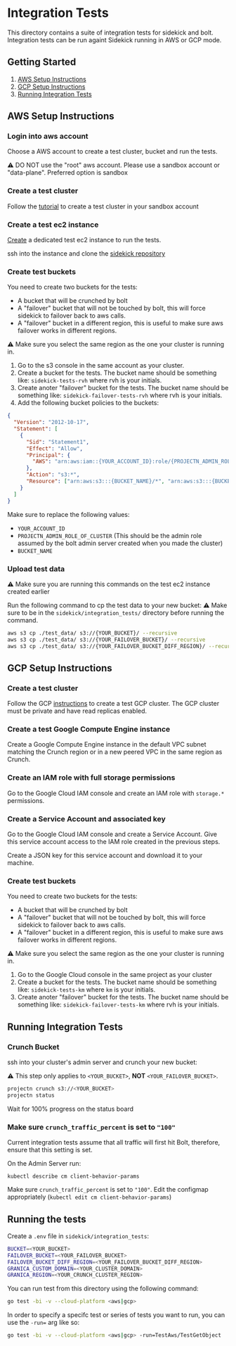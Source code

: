 # Integration Tests

This directory contains a suite of integration tests for sidekick and bolt. Integration tests can be run againt Sidekick running in AWS or GCP mode.

## Getting Started

1. [AWS Setup Instructions](#aws)
2. [GCP Setup Instructions](#gcp)
3. [Running Integration Tests](#testing)

<a name="aws"></a>

## AWS Setup Instructions

### Login into aws account

Choose a AWS account to create a test cluster, bucket and run the tests.

:warning: DO NOT use the "root" aws account. Please use a sandbox account or "data-plane". Preferred option is sandbox

### Create a test cluster

Follow the [tutorial](https://docs.google.com/document/d/1SK3gg7th5UbXQpzzhAgvms-Yq-IhHq6JRt8z_2gyoGg/edit#heading=h.bafob67q0tz0) to create a test cluster in your sandbox account

### Create a test ec2 instance

[Create](https://docs.google.com/document/d/1SK3gg7th5UbXQpzzhAgvms-Yq-IhHq6JRt8z_2gyoGg/edit#heading=h.b3g5yr5tcsus) a dedicated test ec2 instance to run the tests.

ssh into the instance and clone the [sidekick repository](https://github.com/project-n-oss/sidekick)

### Create test buckets

You need to create two buckets for the tests:

- A bucket that will be crunched by bolt
- A "failover" bucket that will not be touched by bolt, this will force sidekick to failover back to aws calls.
- A "failover" bucket in a different region, this is useful to make sure aws failover works in different regions.

:warning: Make sure you select the same region as the one your cluster is running in.

1. Go to the s3 console in the same account as your cluster.
2. Create a bucket for the tests. The bucket name should be something like: `sidekick-tests-rvh` where rvh is your initials.
3. Create anoter "failover" bucket for the tests. The bucket name should be something like: `sidekick-failover-tests-rvh` where rvh is your initials.
4. Add the following bucket policies to the buckets:

```json
{
  "Version": "2012-10-17",
  "Statement": [
    {
      "Sid": "Statement1",
      "Effect": "Allow",
      "Principal": {
        "AWS": "arn:aws:iam::{YOUR_ACCOUNT_ID}:role/{PROJECTN_ADMIN_ROLE_OF_CLUSTER}"
      },
      "Action": "s3:*",
      "Resource": ["arn:aws:s3:::{BUCKET_NAME}/*", "arn:aws:s3:::{BUCKET_NAME}"]
    }
  ]
}
```

Make sure to replace the following values:

- `YOUR_ACCOUNT_ID`
- `PROJECTN_ADMIN_ROLE_OF_CLUSTER` (This should be the admin role assumed by the bolt admin server created when you made the cluster)
- `BUCKET_NAME`

### Upload test data

:warning: Make sure you are running this commands on the test ec2 instance created earlier

Run the following command to cp the test data to your new bucket:
:warning: Make sure to be in the `sidekick/integration_tests/` directory before running the command.

```bash
aws s3 cp ./test_data/ s3://{YOUR_BUCKET}/ --recursive
aws s3 cp ./test_data/ s3://{YOUR_FAILOVER_BUCKET}/ --recursive
aws s3 cp ./test_data/ s3://{YOUR_FAILOVER_BUCKET_DIFF_REGION}/ --recursive
```

<a name="gcp"></a>

## GCP Setup Instructions

### Create a test cluster

Follow the GCP [instructions](https://granica.ai/docs/installation-guide#start-pilot) to create a test GCP cluster. The GCP cluster must be private and have read replicas enabled.

### Create a test Google Compute Engine instance

Create a Google Compute Engine instance in the default VPC subnet matching the Crunch region or in a new peered VPC in the same region as Crunch.

### Create an IAM role with full storage permissions

Go to the Google Cloud IAM console and create an IAM role with `storage.*` permissions.

### Create a Service Account and associated key

Go to the Google Cloud IAM console and create a Service Account. Give this service account access to the IAM role created in the previous steps.

Create a JSON key for this service account and download it to your machine.

### Create test buckets

You need to create two buckets for the tests:

- A bucket that will be crunched by bolt
- A "failover" bucket that will not be touched by bolt, this will force sidekick to failover back to aws calls.
- A "failover" bucket in a different region, this is useful to make sure aws failover works in different regions.

:warning: Make sure you select the same region as the one your cluster is running in.

1. Go to the Google Cloud console in the same project as your cluster
2. Create a bucket for the tests. The bucket name should be something like: `sidekick-tests-km` where `km` is your initials.
3. Create anoter "failover" bucket for the tests. The bucket name should be something like: `sidekick-failover-tests-km` where rvh is your initials.

<a name="testing"></a>

## Running Integration Tests

### Crunch Bucket

ssh into your cluster's admin server and crunch your new bucket:

:warning: This step only applies to `<YOUR_BUCKET>`, **NOT** `<YOUR_FAILOVER_BUCKET>`.

```bash
projectn crunch s3://<YOUR_BUCKET>
projectn status
```

Wait for 100% progress on the status board

### Make sure `crunch_traffic_percent` is set to `"100"`

Current integration tests assume that all traffic will first hit Bolt, therefore, ensure that this setting is set.

On the Admin Server run:

```
kubectl describe cm client-behavior-params
```

Make sure `crunch_traffic_percent` is set to `"100"`. Edit the configmap appropriately (`kubectl edit cm client-behavior-params`)

## Running the tests

Create a `.env` file in `sidekick/integration_tests`:

```bash
BUCKET=<YOUR_BUCKET>
FAILOVER_BUCKET=<YOUR_FAILOVER_BUCKET>
FAILOVER_BUCKET_DIFF_REGION=<YOUR_FAILOVER_BUCKET_DIFF_REGION>
GRANICA_CUSTOM_DOMAIN=<YOUR_CLUSTER_DOMAIN>
GRANICA_REGION=<YOUR_CRUNCH_CLUSTER_REGION>
```

You can run test from this directory using the following command:

```bash
go test -bi -v --cloud-platform <aws|gcp>
```

In order to specify a specifc test or series of tests you want to run, you can use the `-run=` arg like so:

```bash
go test -bi -v --cloud-platform <aws|gcp> -run=TestAws/TestGetObject
```
